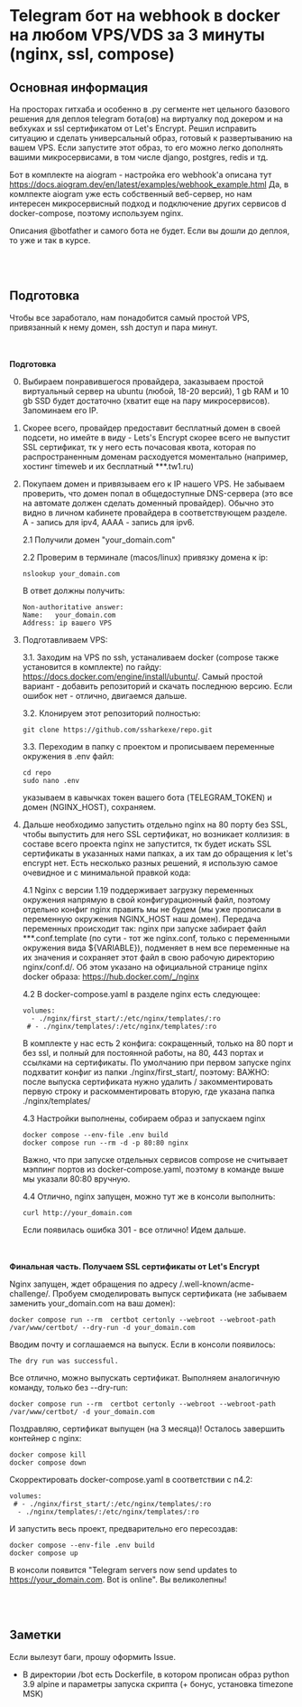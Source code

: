 # Telegram бот на webhook в docker на любом VPS/VDS за 3 минуты (nginx, ssl, compose)

## Основная информация

На просторах гитхаба и особенно в .ру сегменте нет цельного базового решения для деплоя telegram бота(ов) на виртуалку под докером и на вебхуках и ssl сертификатом от Let's Encrypt. Решил исправить ситуацию и сделать универсальный образ, готовый к развертыванию на вашем VPS. Если запустите этот образ, то его можно легко дополнять вашими микросервисами, в том числе django, postgres, redis и тд.

Бот в комплекте на aiogram - настройка его webhook'а описана тут https://docs.aiogram.dev/en/latest/examples/webhook_example.html
Да, в комлпекте aiogram уже есть собственный веб-сервер, но нам интересен микросервисный подход и подключение других сервисов d docker-compose, поэтому используем nginx.

Описания @botfather и самого бота не будет. Если вы дошли до деплоя, то уже и так в курсе.

<br/><br/>
## Подготовка

Чтобы все заработало, нам понадобится самый простой VPS, привязанный к нему домен, ssh доступ и пара минут.

<br/><br/>
**Подготовка**

0. Выбираем понравившегося провайдера, заказываем простой виртуальный сервер на ubuntu (любой, 18-20 версий), 1 gb RAM и 10 gb SSD будет достаточно (хватит еще на пару микросервисов). Запоминаем его IP.
1. Скорее всего, провайдер предоставит бесплатный домен в своей подсети, но имейте в виду - Lets's Encrypt скорее всего не выпустит SSL сертификат, тк у него есть почасовая квота, которая по распространенным доменам расходуется моментально (например, хостинг timeweb и их бесплатный ***.tw1.ru)
2. Покупаем домен и привязываем его к IP нашего VPS. Не забываем проверить, что домен попал в общедоступные DNS-сервера (это все на автомате должен сделать доменный провайдер). Обычно это видно в личном кабинете провайдера в соответствующем разделе. А - запись для ipv4, AAAA - запись для ipv6. 

    2.1 Получили домен "your_domain.com"
    
    2.2 Проверим в терминале (macos/linux) привязку домена к ip:
    ```
    nslookup your_domain.com
    ```
    В ответ должны получить:
    ```
    Non-authoritative answer:
    Name:	your_domain.com
    Address: ip вашего VPS
    ```

3. Подготавливаем VPS:

    3.1. Заходим на VPS по ssh, устаналиваем docker (compose также установится в комплекте) по гайду: https://docs.docker.com/engine/install/ubuntu/. Самый простой вариант - добавить репозиторий и скачать последнюю версию. Если ошибок нет - отлично, двигаемся дальше.

    3.2. Клонируем этот репозиторий полностью:
    ```
    git clone https://github.com/ssharkexe/repo.git
    ```

    3.3. Переходим в папку с проектом и прописываем переменные окружения в .env файл:
    ```
    cd repo
    sudo nano .env
    ```
    указываем в кавычках токен вашего бота (TELEGRAM_TOKEN) и домен (NGINX_HOST), сохраняем.


4. Дальше необходимо запустить отдельно nginx на 80 порту без SSL, чтобы выпустить для него SSL сертификат, но возникает коллизия: в составе всего проекта nginx не запустится, тк будет искать SSL сертификаты в указанных нами папках, а их там до обращения к let's encrypt нет. Есть несколько разных решений, я использую самое очевидное и с минимальной правкой кода:

    4.1 Nginx с версии 1.19 поддерживает загрузку переменных окружения напрямую в свой конфигурационный файл, поэтому отдельно конфиг nginx править мы не будем (мы уже прописали в переменную окружения NGINX_HOST наш домен). Передача переменных происходит так: nginx при запуске забирает файл ***.conf.template (по сути - тот же nginx.conf, только с переменными окружения вида ${VARIABLE}), подменяет в нем все переменные на их значения и сохраняет этот файл в свою рабочую директорию nginx/conf.d/. Об этом указано на официальной странице nginx docker образа: https://hub.docker.com/_/nginx
    
    4.2 В docker-compose.yaml в разделе nginx есть следующее:
    ```
    volumes:
      - ./nginx/first_start/:/etc/nginx/templates/:ro
     # - ./nginx/templates/:/etc/nginx/templates/:ro
    ```
    В комплекте у нас есть 2 конфига: сокращенный, только на 80 порт и без ssl, и полный для постоянной работы, на 80, 443 портах и ссылками на сертификаты. По умолчанию при первом запуске nginx подхватит конфиг из папки ./nginx/first_start/, поэтому:
    ВАЖНО: после выпуска сертификата нужно удалить / закомментировать первую строку и раскомментировать вторую, где указана папка ./nginx/templates/

    4.3 Настройки выполнены, собираем образ и запускаем nginx
    ```
    docker compose --env-file .env build
    docker compose run --rm -d -p 80:80 nginx
    ```
    Важно, что при запуске отдельных сервисов compose не считывает мэппинг портов из docker-compose.yaml, поэтому в команде выше мы указали 80:80 вручную.

    4.4 Отлично, nginx запущен, можно тут же в консоли выполнить:
    ```
    curl http://your_domain.com
    ```
    Если появилась ошибка 301 - все отлично!  Идем дальше.


<br/><br/>
**Финальная часть. Получаем SSL сертификаты от Let's Encrypt**

Nginx запущен, ждет обращения по адресу /.well-known/acme-challenge/. Пробуем смоделировать выпуск сертификата (не забываем заменить your_domain.com на ваш домен):
```
docker compose run --rm  certbot certonly --webroot --webroot-path /var/www/certbot/ --dry-run -d your_domain.com
```
Вводим почту и соглашаемся на выпуск. Если в консоли появилось:
```
The dry run was successful.
```
Все отлично, можно выпускать сертификат. Выполняем аналогичную команду, только без --dry-run:
```
docker compose run --rm  certbot certonly --webroot --webroot-path /var/www/certbot/ -d your_domain.com
```

Поздравляю, сертификат выпущен (на 3 месяца)! Осталось завершить контейнер с nginx:
```
docker compose kill
docker compose down
```
Скорректировать docker-compose.yaml в соответствии с п4.2:
```
volumes:
 # - ./nginx/first_start/:/etc/nginx/templates/:ro
  - ./nginx/templates/:/etc/nginx/templates/:ro
```
И запустить весь проект, предварительно его пересоздав:
```
docker compose --env-file .env build
docker compose up
```
В консоли появится "Telegram servers now send updates to https://your_domain.com. Bot is online". Вы великолепны!


<br/><br/>
## Заметки
Если вылезут баги, прошу оформить Issue.
* В директории /bot есть Dockerfile, в котором прописан образ python 3.9 alpine и параметры запуска скрипта (+ бонус, установка timezone MSK)